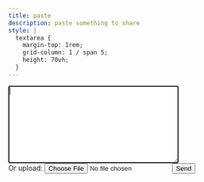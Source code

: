 ```yaml
---
title: paste
description: paste something to share
style: |
  textarea {
    margin-top: 1rem;
    grid-column: 1 / span 5;
    height: 70vh;
  }
---
```


<textarea
id="paste"
name="paste"
form="form"
autofocus
placeholder="paste something here..."
rows="10"
cols="40"

> </textarea>

<form
  id="form"
  autocomplete="off"
  action="/paste/"
  enctype="multipart/form-data"
  method="POST"
>
<label>
  Or upload:
  <input type="file" id="upload" name="upload" form="form" />
</label>

<input type="submit" id="submit" value="Send" form="form" />
</form>
